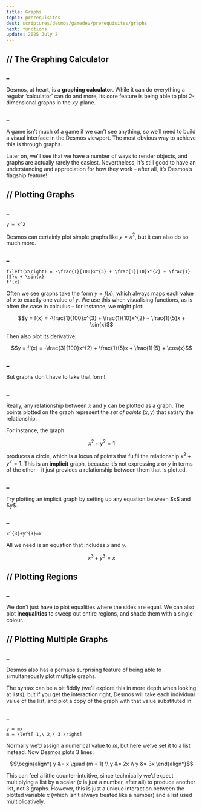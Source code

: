 ```yaml
---
title: Graphs
topic: prerequisites
dest: scriptures/desmos/gamedev/prerequisites/graphs
next: functions
update: 2025 July 2
---
```



## // The Graphing Calculator

### _
Desmos, at heart, is a **graphing calculator**. While it can do everything a regular ‘calculator’ can do and more, its core feature is being able to plot 2-dimensional graphs in the $xy$-plane.

### _
A game isn’t much of a game if we can’t see anything, so we’ll need to build a visual interface in the Desmos viewport. The most obvious way to achieve this is through graphs.

Later on, we’ll see that we have a number of ways to render objects, and graphs are actually rarely the easiest. Nevertheless, it’s still good to have an understanding and appreciation for how they work – after all, it’s Desmos’s flagship feature!


## // Plotting Graphs

### _
```desmos
y = x^2
```

Desmos can certainly plot simple graphs like $y = x^2$, but it can also do so much more.

### _
```desmos
f\left(x\right) = -\frac{1}{100}x^{3} + \frac{1}{10}x^{2} + \frac{1}{5}x + \sin{x}
f'(x)
```

Often we see graphs take the form $y = f(x)$, which always maps each value of $x$ to exactly one value of $y$. We use this when visualising functions, as is often the case in calculus – for instance, we might plot:

```math
y = f(x) = -\frac{1}{100}x^{3} + \frac{1}{10}x^{2} + \frac{1}{5}x + \sin{x}
```

Then also plot its derivative:

```math
y = f'(x) = -\frac{3}{100}x^{2} + \frac{1}{5}x + \frac{1}{5} + \cos{x}
```

### _
But graphs don’t have to take that form!

### _
Really, any relationship between $x$ and $y$ can be plotted as a graph. The points plotted on the graph represent the *set of points* $(x, y)$ that satisfy the relationship.

For instance, the graph

```math
x^2 + y^2 = 1
```

produces a circle, which is a locus of points that fulfil the relationship $x^2 + y^2 = 1$. This is an **implicit** graph, because it’s not expressing $x$ or $y$ in terms of the other – it just provides a relationship between them that is plotted.

### _
<aside>
Try plotting an implicit graph by setting up any equation between $x$ and $y$.
</aside>

### _
```desmos
x^{3}+y^{3}=x
```

All we need is an equation that includes $x$ and $y$.

```math
x^3 + y^3 = x
```


## // Plotting Regions

### _
We don’t just have to plot equalities where the sides are equal. We can also plot **inequalities** to sweep out entire regions, and shade them with a single colour.


## // Plotting Multiple Graphs

### _
Desmos also has a perhaps surprising feature of being able to simultaneously plot multiple graphs.

The syntax can be a bit fiddly (we’ll explore this in more depth when looking at lists), but if you get the interaction right, Desmos will take each individual value of the list, and plot a copy of the graph with that value substituted in.

### _
```desmos
y = mx
m = \left[ 1,\ 2,\ 3 \right]
```

Normally we’d assign a numerical value to $m$, but here we’ve set it to a list instead. Now Desmos plots 3 lines:

```math
\begin{align*}
  y &= x \quad (m = 1)
  \\ y &= 2x
  \\ y &= 3x
\end{align*}
```

This can feel a little counter-intuitive, since technically we’d expect multiplying a list by a scalar ($x$ is just a number, after all) to produce another list, not 3 graphs. However, this is just a unique interaction between the plotted variable $x$ (which isn’t always treated like a number) and a list used multiplicatively.
